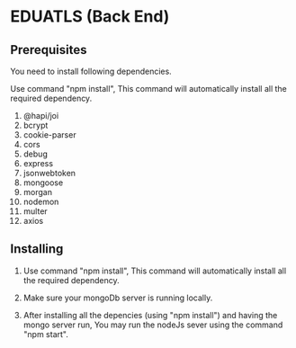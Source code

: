 # EDUATLS (Back End)

## Prerequisites

You need to install following dependencies.

Use command "npm install", This command will automatically install
all the required dependency.

1. @hapi/joi
2. bcrypt
3. cookie-parser
4. cors
5. debug
6. express
7. jsonwebtoken
8. mongoose
9. morgan
10. nodemon
11. multer
12. axios

## Installing

1. Use command "npm install", This command will automatically install
   all the required dependency.

2. Make sure your mongoDb server is running locally.

3. After installing all the depencies (using "npm install") and
   having the mongo server run, You may run the nodeJs sever using
   the command "npm start".
